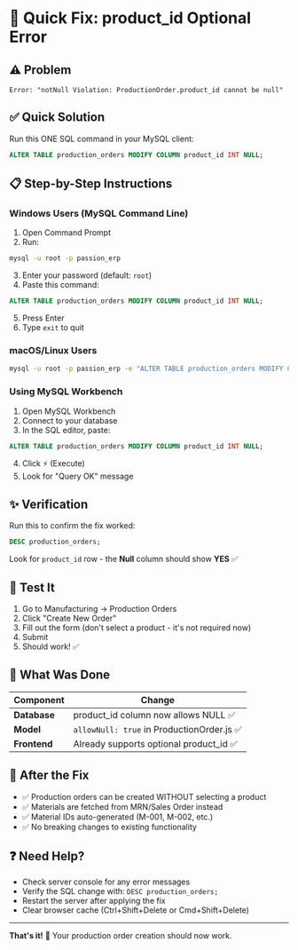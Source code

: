 # 🔧 Quick Fix: product_id Optional Error

## ⚠️ Problem
```
Error: "notNull Violation: ProductionOrder.product_id cannot be null"
```

## ✅ Quick Solution
Run this ONE SQL command in your MySQL client:

```sql
ALTER TABLE production_orders MODIFY COLUMN product_id INT NULL;
```

## 📋 Step-by-Step Instructions

### Windows Users (MySQL Command Line)
1. Open Command Prompt
2. Run:
```cmd
mysql -u root -p passion_erp
```
3. Enter your password (default: `root`)
4. Paste this command:
```sql
ALTER TABLE production_orders MODIFY COLUMN product_id INT NULL;
```
5. Press Enter
6. Type `exit` to quit

### macOS/Linux Users
```bash
mysql -u root -p passion_erp -e "ALTER TABLE production_orders MODIFY COLUMN product_id INT NULL;"
```

### Using MySQL Workbench
1. Open MySQL Workbench
2. Connect to your database
3. In the SQL editor, paste:
```sql
ALTER TABLE production_orders MODIFY COLUMN product_id INT NULL;
```
4. Click ⚡ (Execute)
5. Look for "Query OK" message

## ✨ Verification
Run this to confirm the fix worked:
```sql
DESC production_orders;
```

Look for `product_id` row - the **Null** column should show **YES** ✅

## 🧪 Test It
1. Go to Manufacturing → Production Orders
2. Click "Create New Order"
3. Fill out the form (don't select a product - it's not required now)
4. Submit
5. Should work! ✅

## 📝 What Was Done

| Component | Change |
|-----------|--------|
| **Database** | product_id column now allows NULL ✅ |
| **Model** | `allowNull: true` in ProductionOrder.js ✅ |
| **Frontend** | Already supports optional product_id ✅ |

## 🚀 After the Fix
- ✅ Production orders can be created WITHOUT selecting a product
- ✅ Materials are fetched from MRN/Sales Order instead
- ✅ Material IDs auto-generated (M-001, M-002, etc.)
- ✅ No breaking changes to existing functionality

## ❓ Need Help?
- Check server console for any error messages
- Verify the SQL change with: `DESC production_orders;`
- Restart the server after applying the fix
- Clear browser cache (Ctrl+Shift+Delete or Cmd+Shift+Delete)

---
**That's it!** 🎉 Your production order creation should now work.